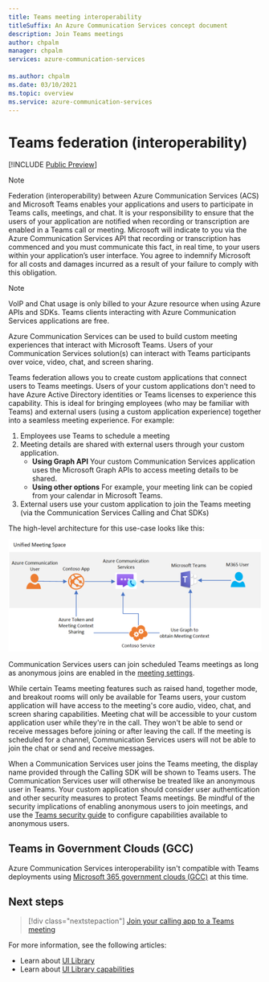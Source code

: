 ```yaml
---
title: Teams meeting interoperability 
titleSuffix: An Azure Communication Services concept document
description: Join Teams meetings
author: chpalm
manager: chpalm
services: azure-communication-services

ms.author: chpalm
ms.date: 03/10/2021
ms.topic: overview
ms.service: azure-communication-services
---
```


# Teams federation (interoperability)

[!INCLUDE [Public Preview](../includes/public-preview-include-document.md)]

> [!NOTE]
> Federation (interoperability) between Azure Communication Services (ACS) and Microsoft Teams enables your applications and users to participate in Teams calls, meetings, and chat. It is your responsibility to ensure that the users of your application are notified when recording or transcription are enabled in a Teams call or meeting. Microsoft will indicate to you via the Azure Communication Services API that recording or transcription has commenced and you must communicate this fact, in real time, to your users within your application’s user interface. You agree to indemnify Microsoft for all costs and damages incurred as a result of your failure to comply with this obligation.

> [!NOTE]
> VoIP and Chat usage is only billed to your Azure resource when using Azure APIs and SDKs. Teams clients interacting with Azure Communication Services applications are free.

Azure Communication Services can be used to build custom meeting experiences that interact with Microsoft Teams. Users of your Communication Services solution(s) can interact with Teams participants over voice, video, chat, and screen sharing.

Teams federation allows you to create custom applications that connect users to Teams meetings. Users of your custom applications don't need to have Azure Active Directory identities or Teams licenses to experience this capability. This is ideal for bringing employees (who may be familiar with Teams) and external users (using a custom application experience) together into a seamless meeting experience. For example:

1. Employees use Teams to schedule a meeting 
1. Meeting details are shared with external users through your custom application.
   * **Using Graph API** Your custom Communication Services application uses the Microsoft Graph APIs to access meeting details to be shared. 
   * **Using other options** For example, your meeting link can be copied from your calendar in Microsoft Teams.
1. External users use your custom application to join the Teams meeting (via the Communication Services Calling and Chat SDKs)

The high-level architecture for this use-case looks like this: 

![Architecture for Teams federation](./media/call-flows/teams-interop.png)

Communication Services users can join scheduled Teams meetings as long as anonymous joins are enabled in the [meeting settings](/microsoftteams/meeting-settings-in-teams). 

While certain Teams meeting features such as raised hand, together mode, and breakout rooms will only be available for Teams users, your custom application will have access to the meeting's core audio, video, chat, and screen sharing capabilities. Meeting chat will be accessible to your custom application user while they're in the call. They won't be able to send or receive messages before joining or after leaving the call. If the meeting is scheduled for a channel, Communication Services users will not be able to join the chat or send and receive messages.

When a Communication Services user joins the Teams meeting, the display name provided through the Calling SDK will be shown to Teams users. The Communication Services user will otherwise be treated like an anonymous user in Teams.  Your custom application should consider user authentication and other security measures to protect Teams meetings. Be mindful of the security implications of enabling anonymous users to join meetings, and use the [Teams security guide](/microsoftteams/teams-security-guide#addressing-threats-to-teams-meetings) to configure capabilities available to anonymous users.

## Teams in Government Clouds (GCC)
Azure Communication Services interoperability isn't compatible with Teams deployments using [Microsoft 365 government clouds (GCC)](/MicrosoftTeams/plan-for-government-gcc) at this time. 

## Next steps

> [!div class="nextstepaction"]
> [Join your calling app to a Teams meeting](../quickstarts/voice-video-calling/get-started-teams-interop.md)

For more information, see the following articles:

- Learn about [UI Library](./ui-library/ui-library-overview.md)
- Learn about [UI Library capabilities](./ui-library/ui-library-use-cases.md)
